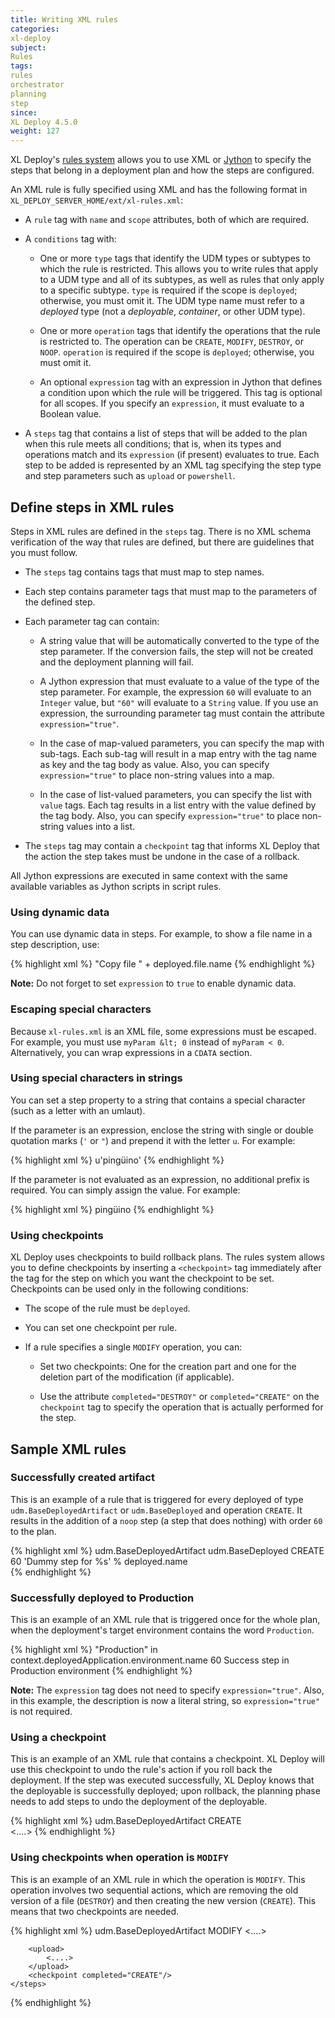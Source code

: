 ```yaml
---
title: Writing XML rules
categories:
xl-deploy
subject:
Rules
tags:
rules
orchestrator
planning
step
since:
XL Deploy 4.5.0
weight: 127
---
```


XL Deploy's [rules system](/xl-deploy/concept/getting-started-with-xl-deploy-rules.html) allows you to use XML or [Jython](/xl-deploy/how-to/writing-script-rules.html) to specify the steps that belong in a deployment plan and how the steps are configured.

An XML rule is fully specified using XML and has the following format in `XL_DEPLOY_SERVER_HOME/ext/xl-rules.xml`:

 * A `rule` tag with `name` and `scope` attributes, both of which are required.

 * A `conditions` tag with:

    * One or more `type` tags that identify the UDM types or subtypes to which the rule is restricted. This allows you to write rules that apply to a UDM type and all of its subtypes, as well as rules that only apply to a specific subtype. `type` is required if the scope is `deployed`; otherwise, you must omit it. The UDM type name must refer to a *deployed* type (not a *deployable*, *container*, or other UDM type).

    * One or more `operation` tags that identify the operations that the rule is restricted to. The operation can be `CREATE`, `MODIFY`, `DESTROY`, or `NOOP`. `operation` is required if the scope is `deployed`; otherwise, you must omit it.

    * An optional `expression` tag with an expression in Jython that defines a condition upon which the rule will be triggered. This tag is optional for all scopes. If you specify an `expression`, it must evaluate to a Boolean value.

 * A `steps` tag that contains a list of steps that will be added to the plan when this rule meets all conditions; that is, when its types and operations match and its `expression` (if present) evaluates to true. Each step to be added is represented by an XML tag specifying the step type and step parameters such as `upload` or `powershell`.

## Define steps in XML rules

Steps in XML rules are defined in the `steps` tag. There is no XML schema verification of the way that rules are defined, but there are guidelines that you must follow.

* The `steps` tag contains tags that must map to step names.

* Each step contains parameter tags that must map to the parameters of the defined step.

* Each parameter tag can contain:

    * A string value that will be automatically converted to the type of the step parameter. If the conversion fails, the step will not be created and the deployment planning will fail.

    * A Jython expression that must evaluate to a value of the type of the step parameter. For example, the expression `60` will evaluate to an `Integer` value, but `"60"` will evaluate to a `String` value. If you use an expression, the surrounding parameter tag must contain the attribute `expression="true"`.

    * In the case of map-valued parameters, you can specify the map with sub-tags. Each sub-tag will result in a map entry with the tag name as key and the tag body as value. Also, you can specify `expression="true"` to place non-string values into a map.

    * In the case of list-valued parameters, you can specify the list with `value` tags. Each tag results in a list entry with the value defined by the tag body. Also, you can specify `expression="true"` to place non-string values into a list.

* The `steps` tag may contain a `checkpoint` tag that informs XL Deploy that the action the step takes must be undone in the case of a rollback.

All Jython expressions are executed in same context with the same available variables as Jython scripts in script rules.

### Using dynamic data

You can use dynamic data in steps. For example, to show a file name in a step description, use:

{% highlight xml %}
<description expression="true">"Copy file " + deployed.file.name</description>
{% endhighlight %}

**Note:** Do not forget to set `expression` to `true` to enable dynamic data.

### Escaping special characters

Because `xl-rules.xml` is an XML file, some expressions must be escaped. For example, you must use `myParam &lt; 0` instead of `myParam < 0`. Alternatively, you can wrap expressions in a `CDATA` section.

### Using special characters in strings

You can set a step property to a string that contains a special character (such as a letter with an umlaut).

If the parameter is an expression, enclose the string with single or double quotation marks (`'` or `"`) and prepend it with the letter `u`. For example:

{% highlight xml %}
<parameter-string expression="true">u'pingüino'</parameter-string>
{% endhighlight %}

If the parameter is not evaluated as an expression, no additional prefix is required. You can simply assign the value. For example:

{% highlight xml %}
<parameter-string>pingüino</parameter-string>
{% endhighlight %}

### Using checkpoints

XL Deploy uses checkpoints to build rollback plans. The rules system allows you to define checkpoints by inserting a `<checkpoint>` tag immediately after the tag for the step on which you want the checkpoint to be set. Checkpoints can be used only in the following conditions:

* The scope of the rule must be `deployed`.

* You can set one checkpoint per rule.

* If a rule specifies a single `MODIFY` operation, you can:

    * Set two checkpoints: One for the creation part and one for the deletion part of the modification (if applicable).

    * Use the attribute `completed="DESTROY"` or `completed="CREATE"` on the `checkpoint` tag to specify the operation that is actually performed for the step.

## Sample XML rules

### Successfully created artifact

This is an example of a rule that is triggered for every deployed of type `udm.BaseDeployedArtifact` or `udm.BaseDeployed` and operation `CREATE`. It results in the addition of a `noop` step (a step that does nothing) with order `60` to the plan.

{% highlight xml %}
<rules xmlns="http://www.xebialabs.com/xl-deploy/xl-rules">
    <rule name="SuccessBaseDeployedArtifact" scope="deployed">
        <conditions>
            <type>udm.BaseDeployedArtifact</type>
            <type>udm.BaseDeployed</type>
            <operation>CREATE</operation>
        </conditions>
        <steps>
            <noop>
                <order>60</order>
                <description expression="true">'Dummy step for %s' % deployed.name</description>
            </noop>
        </steps>
    </rule>  
 </rules>
{% endhighlight %}

### Successfully deployed to Production

This is an example of an XML rule that is triggered once for the whole plan, when the deployment's target environment contains the word `Production`.

{% highlight xml %}
<rules xmlns="http://www.xebialabs.com/xl-deploy/xl-rules">
    <rule name="SuccessBaseDeployedArtifact" scope="post-plan">
        <conditions>
            <expression>"Production" in context.deployedApplication.environment.name</expression>
        </conditions>
        <steps>
            <noop>
                <order>60</order>
                <description>Success step in Production environment</description>
            </noop>
        </steps>
    </rule>
</rules>
{% endhighlight %}

**Note:** The `expression` tag does not need to specify `expression="true"`. Also, in this example, the description is now a literal string, so `expression="true"` is not required.

### Using a checkpoint

This is an example of an XML rule that contains a checkpoint. XL Deploy will use this checkpoint to undo the rule's action if you roll back the deployment. If the step was executed successfully, XL Deploy knows that the deployable is successfully deployed; upon rollback, the planning phase needs to add steps to undo the deployment of the deployable.

{% highlight xml %}
<rule name="CreateBaseDeployedArtifact" scope="deployed">
    <conditions>
        <type>udm.BaseDeployedArtifact</type>
        <operation>CREATE</operation>
    </conditions>        
    <steps>
        <copy-artifact>
            <....>
        </copy-artifact>
        <checkpoint/>
    </steps>
</rule>
{% endhighlight %}

### Using checkpoints when operation is `MODIFY`

This is an example of an XML rule in which the operation is `MODIFY`. This operation involves two sequential actions, which are removing the old version of a file (`DESTROY`) and then creating the new version (`CREATE`). This means that two checkpoints are needed.

{% highlight xml %}
<rule name="ModifyBaseDeployedArtifact" scope="deployed">
    <conditions>
        <type>udm.BaseDeployedArtifact</type>
        <operation>MODIFY</operation>
    </conditions>
    <steps>
        <delete>
            <....>
        </delete>
        <checkpoint completed="DESTROY"/>

        <upload>
            <....>
        </upload>
        <checkpoint completed="CREATE"/>
    </steps>
</rule>  
{% endhighlight %}
